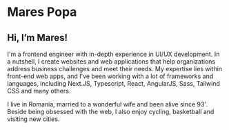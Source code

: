 # Mares Popa

## Hi, I’m Mares!

I'm a frontend engineer with in-depth experience in UI/UX development. In a nutshell, I create websites and web applications that help organizations address business challenges and meet their needs. My expertise lies within front-end web apps, and I've been working with a lot of frameworks and languages, including Next.JS, Typescript, React, AngularJS, Sass, Tailwind CSS and many others.

I live in Romania, married to a wonderful wife and been alive since 93'. Beside being obsessed with the web, I also enjoy cycling, basketball and visiting new cities.
